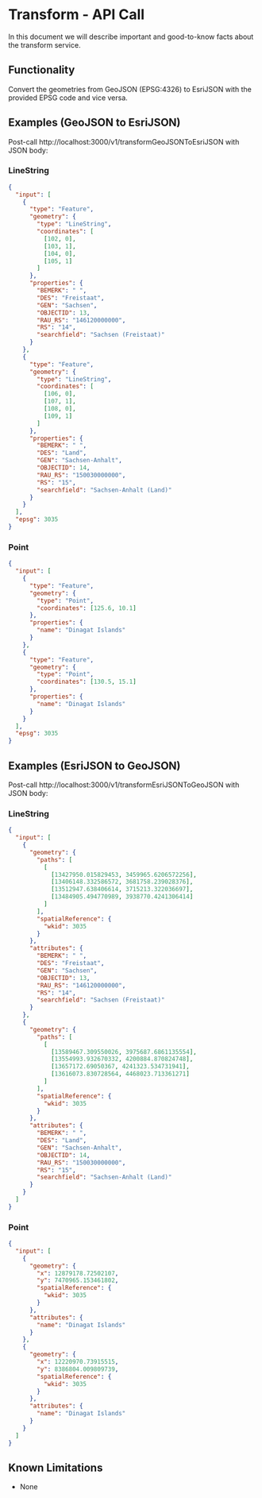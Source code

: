# Transform - API Call

In this document we will describe important and good-to-know facts about the transform service.

## Functionality
Convert the geometries from GeoJSON (EPSG:4326) to EsriJSON with the provided EPSG code and vice versa.

## Examples (GeoJSON to EsriJSON)

Post-call http://localhost:3000/v1/transformGeoJSONToEsriJSON with JSON body:

### LineString

```json
{
  "input": [
    {
      "type": "Feature",
      "geometry": {
        "type": "LineString",
        "coordinates": [
          [102, 0],
          [103, 1],
          [104, 0],
          [105, 1]
        ]
      },
      "properties": {
        "BEMERK": " ",
        "DES": "Freistaat",
        "GEN": "Sachsen",
        "OBJECTID": 13,
        "RAU_RS": "146120000000",
        "RS": "14",
        "searchfield": "Sachsen (Freistaat)"
      }
    },
    {
      "type": "Feature",
      "geometry": {
        "type": "LineString",
        "coordinates": [
          [106, 0],
          [107, 1],
          [108, 0],
          [109, 1]
        ]
      },
      "properties": {
        "BEMERK": " ",
        "DES": "Land",
        "GEN": "Sachsen-Anhalt",
        "OBJECTID": 14,
        "RAU_RS": "150030000000",
        "RS": "15",
        "searchfield": "Sachsen-Anhalt (Land)"
      }
    }
  ],
  "epsg": 3035
}
```

### Point

```json
{
  "input": [
    {
      "type": "Feature",
      "geometry": {
        "type": "Point",
        "coordinates": [125.6, 10.1]
      },
      "properties": {
        "name": "Dinagat Islands"
      }
    },
    {
      "type": "Feature",
      "geometry": {
        "type": "Point",
        "coordinates": [130.5, 15.1]
      },
      "properties": {
        "name": "Dinagat Islands"
      }
    }
  ],
  "epsg": 3035
}
```

## Examples (EsriJSON to GeoJSON)

Post-call http://localhost:3000/v1/transformEsriJSONToGeoJSON with JSON body:

### LineString

```json
{
  "input": [
    {
      "geometry": {
        "paths": [
          [
            [13427950.015829453, 3459965.6206572256],
            [13406148.332586572, 3681758.239028376],
            [13512947.638406614, 3715213.322036697],
            [13484905.494770989, 3938770.4241306414]
          ]
        ],
        "spatialReference": {
          "wkid": 3035
        }
      },
      "attributes": {
        "BEMERK": " ",
        "DES": "Freistaat",
        "GEN": "Sachsen",
        "OBJECTID": 13,
        "RAU_RS": "146120000000",
        "RS": "14",
        "searchfield": "Sachsen (Freistaat)"
      }
    },
    {
      "geometry": {
        "paths": [
          [
            [13589467.309550026, 3975687.6861135554],
            [13554993.932670332, 4200884.870824748],
            [13657172.69050367, 4241323.534731941],
            [13616073.830728564, 4468023.713361271]
          ]
        ],
        "spatialReference": {
          "wkid": 3035
        }
      },
      "attributes": {
        "BEMERK": " ",
        "DES": "Land",
        "GEN": "Sachsen-Anhalt",
        "OBJECTID": 14,
        "RAU_RS": "150030000000",
        "RS": "15",
        "searchfield": "Sachsen-Anhalt (Land)"
      }
    }
  ]
}
```

### Point

```json
{
  "input": [
    {
      "geometry": {
        "x": 12879178.72502107,
        "y": 7470965.153461802,
        "spatialReference": {
          "wkid": 3035
        }
      },
      "attributes": {
        "name": "Dinagat Islands"
      }
    },
    {
      "geometry": {
        "x": 12220970.73915515,
        "y": 8386804.009809739,
        "spatialReference": {
          "wkid": 3035
        }
      },
      "attributes": {
        "name": "Dinagat Islands"
      }
    }
  ]
}
```

## Known Limitations

- None
